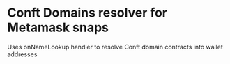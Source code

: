 # Conft Domains resolver for Metamask snaps

Uses onNameLookup handler to resolve Conft domain contracts into wallet addresses
